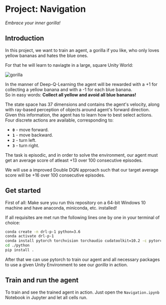 # Project: Navigation
*Embrace your inner gorilla!*

## Introduction
In this project, we want to train an agent, a gorilla if you like, who only loves yellow bananas and hates the blue ones.

For that he will learn to naviagte in a large, square Unity World:

![gorilla](images/gorilla.gif)

In the manner of Deep-Q-Learning the agent will be rewarded with a +1 for collecting a yellow banana and with a -1 for each blue banana.  
So in easy words: **Collect all yellow and avoid all blue bananas!**

The state space has 37 dimensions and contains the agent's velocity, along with ray-based perception of objects around agent's forward direction.  Given this information, the agent has to learn how to best select actions.  Four discrete actions are available, corresponding to:
- **`0`** - move forward.
- **`1`** - move backward.
- **`2`** - turn left.
- **`3`** - turn right.

The task is episodic, and in order to solve the environment, our agent must get an average score of atleast +13 over 100 consecutive episodes.

We will use a improved Double DQN approach such that our target average score will be +16 over 100 consecutive episodes.
## Get started
First of all: Make sure you run this repository on a 64-bit Windows 10 machine and have anaconda, miniconda, etc. installed!

If all requisites are met run the following lines one by one in your terminal of choice:

```bash
conda create -n drl-p-1 python=3.6
conda activate drl-p-1
conda install pytorch torchvision torchaudio cudatoolkit=10.2 -c pytorch
cd ./python
pip install .
```

After that we can use pytorch to train our agent and all necessary packages to use a given Unity Environment to see our *gorilla* in action.

## Train and run the agent
To train and see the trained agent in action. Just open the `Navigation.ipynb` Notebook in Jupyter and let all cells run.